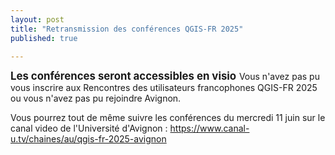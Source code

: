 ```yaml
---
layout: post
title: "Retransmission des conférences QGIS-FR 2025"
published: true

---
```


<span style="font-size:larger;">
<strong>Les conférences  seront accessibles en visio</strong>
</span>
Vous n'avez pas pu vous inscrire aux Rencontres des utilisateurs francophones QGIS-FR 2025 ou vous n'avez pas pu rejoindre Avignon.

Vous pourrez tout de même suivre les conférences du mercredi 11 juin sur le canal video de l'Université d'Avignon : https://www.canal-u.tv/chaines/au/qgis-fr-2025-avignon

